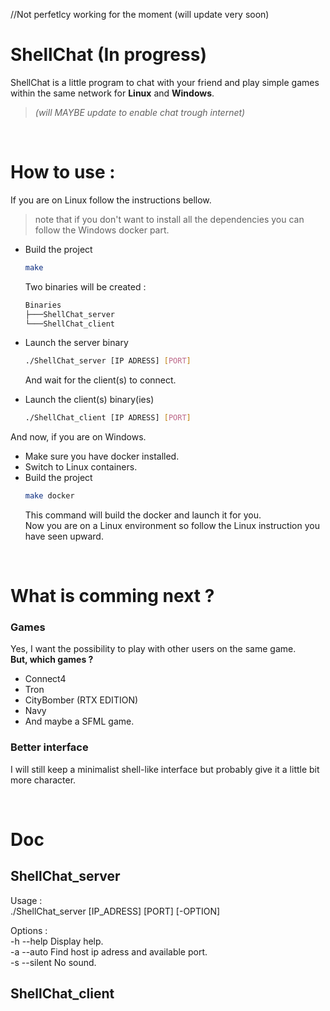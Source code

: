 //Not perfetlcy working for the moment (will update very soon)

# ShellChat (In progress)
ShellChat is a little program to chat with your friend and play simple games within the same network for __Linux__ and __Windows__.</br>
>*(will MAYBE update to enable chat trough internet)*

</br>

# How to use :
If you are on Linux follow the instructions bellow.
>note that if you don't want to install all the dependencies you can follow the Windows docker part.
- Build the project
  ```bash
  make
  ```

  Two binaries will be created :
  ```bash
  Binaries
  ├───ShellChat_server
  └───ShellChat_client
  ```

- Launch the server binary
  ```bash
  ./ShellChat_server [IP ADRESS] [PORT]
  ```
  And wait for the client(s) to connect.
 
- Launch the client(s) binary(ies)
  ```bash
  ./ShellChat_client [IP ADRESS] [PORT]
  ```
And now, if you are on Windows.
- Make sure you have docker installed.
- Switch to Linux containers.
- Build the project
  ```bash
  make docker
  ```
  This command will build the docker and launch it for you.</br>
  Now you are on a Linux environment so follow the Linux instruction you have seen upward.

</br>

# What is comming next ?
### Games
Yes, I want the possibility to play with other users on the same game. </br>
__But, which games ?__ </br>
  - Connect4
  - Tron
  - CityBomber (RTX EDITION)
  - Navy
  - And maybe a SFML game.

### Better interface
I will still keep a minimalist shell-like interface but probably give it a little bit more character.

</br>

# Doc
## ShellChat_server
Usage :</br>
	./ShellChat_server [IP_ADRESS] [PORT] [-OPTION]</br>

Options :</br>
	-h --help 	Display help.</br>
	-a --auto	Find host ip adress and available port.</br>
	-s --silent	No sound.</br>
 
## ShellChat_client
